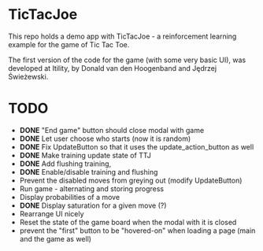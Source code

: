 # TicTacJoe
This repo holds a demo app with TicTacJoe - a reinforcement learning example for the game of Tic Tac Toe.

The first version of the code for the game (with some very basic UI), was developed at Itility, by Donald van den Hoogenband and Jędrzej Świeżewski.

# TODO
- **DONE** "End game" button should close modal with game
- **DONE** Let user choose who starts (now it is random)
- **DONE** Fix UpdateButton so that it uses the update_action_button as well
- **DONE** Make training update state of TTJ
- **DONE** Add flushing training,
- **DONE** Enable/disable training and flushing
- Prevent the disabled moves from greying out (modify UpdateButton)
- Run game - alternating and storing progress
- Display probabilities of a move
- **DONE** Display saturation for a given move (?)
- Rearrange UI nicely
- Reset the state of the game board when the modal with it is closed
- prevent the "first" button to be "hovered-on" when loading a page (main and the game as well)
